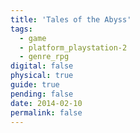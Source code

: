 ```yaml
---
title: 'Tales of the Abyss'
tags:
  - game
  - platform_playstation-2
  - genre_rpg
digital: false
physical: true
guide: true
pending: false
date: 2014-02-10
permalink: false
---
```

